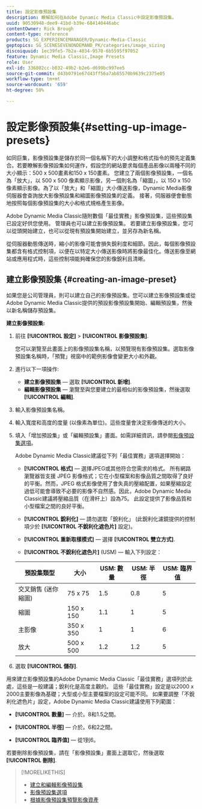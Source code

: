 ```yaml
---
title: 設定影像預設集
description: 瞭解如何在Adobe Dynamic Media Classic中設定影像預設集。
uuid: 90530948-dee9-41bd-b39e-684140446abc
contentOwner: Rick Brough
content-type: reference
products: SG_EXPERIENCEMANAGER/Dynamic-Media-Classic
geptopics: SG_SCENESEVENONDEMAND_PK/categories/image_sizing
discoiquuid: 1ec39fe5-7b2a-4034-9570-6b5595f97052
feature: Dynamic Media Classic,Image Presets
role: User
exl-id: 336802cc-b032-49b2-b2e6-d699bc997ee5
source-git-commit: d43b0791e67d43ff56a7ab85570b9639c2375e05
workflow-type: tm+mt
source-wordcount: '659'
ht-degree: 50%

---
```


# 設定影像預設集{#setting-up-image-presets}

如同巨集，影像預設集是儲存於同一個名稱下的大小調整和格式指令的預先定義集合。若要瞭解影像預設集如何運作，假設您的網站要求每個產品影像以兩種不同的大小顯示：500 x 500畫素和150 x 150畫素。 您建立了兩個影像預設集，一個名為「放大」，以 500 x 500 像素顯示影像，另一個則名為「縮圖」，以 150 x 150 像素顯示影像。為了以「放大」和「縮圖」大小傳送影像，Dynamic Media影像伺服器會查詢放大影像預設集和縮圖影像預設集的定義。 接著，伺服器便會動態地按照每個影像預設集的大小和格式規格產生影像。

Adobe Dynamic Media Classic隨附數個「最佳實務」影像預設集，這些預設集已設定好供您使用。 管理員也可以建立影像預設集。 若要建立影像預設集，您可以從頭開始建立，也可以從現有預設集開始建立，並另存為新名稱。

從伺服器動態傳送時，縮小的影像可能會損失銳利度和細節。因此，每個影像預設集都含有格式控制項，以便在以特定大小傳送影像時將影像最佳化。傳送影像至網站或應用程式時，這些控制項能夠確保您的影像銳利且清晰。

## 建立影像預設集 {#creating-an-image-preset}

如果您是公司管理員，則可以建立自己的影像預設集。您可以建立影像預設集或從Adobe Dynamic Media Classic提供的預設影像預設集開始、編輯預設集，然後以新名稱儲存預設集。

**建立影像預設集:**

1. 前往 **[!UICONTROL 設定]** > **[!UICONTROL 影像預設集]**.

   您可以瀏覽至此畫面上的影像預設集名稱，以預覽現有影像預設集。選取影像預設集名稱時，「預覽」視窗中的範例影像會變更大小和外觀。

1. 進行以下一項操作:

   * **建立影像預設集**  — 選取 **[!UICONTROL 新增]**.
   * **編輯影像預設集**  — 瀏覽至與您要建立的最相似的影像預設集，然後選取 **[!UICONTROL 編輯]**.

1. 輸入影像預設集名稱。
1. 輸入寬度和高度的度量 (以像素為單位)。這些度量會決定影像傳送的大小。
1. 填入「增加預設集」或「編輯預設集」畫面。如需詳細資訊，請參閱[影像預設集選項](application-setup.md#image_preset_options)。

   Adobe Dynamic Media Classic建議從下列「最佳實務」選項選擇開始：

   * **[!UICONTROL 格式]**  — 選擇JPEG或其他符合您需求的格式。 所有網路瀏覽器皆支援 JPEG 影像格式；它在小型檔案和影像品質之間取得了良好的平衡。然而，JPEG 格式影像使用了會失真的壓縮配置，如果壓縮設定過低可能會導致不必要的影像不自然感。因此，Adobe Dynamic Media Classic建議將壓縮品質（在滑杆上）設為75。 此設定提供了影像品質和小型檔案之間的良好平衡。

   * **[!UICONTROL 銳利化]**  — 請勿選取「銳利化」 (此銳利化濾鏡提供的控制項少於 **[!UICONTROL 不銳利化遮色片]** 設定)。

   * **[!UICONTROL 重新取樣模式]**  — 選擇 **[!UICONTROL 雙立方式]**.

   * **[!UICONTROL 不銳利化遮色片]** (USM) — 輸入下列設定：

   | 預設集類型 | 大小 | USM: 數量 | USM: 半徑 | USM: 臨界值 |
   | --- | --- | --- | --- | --- |
   | 交叉銷售 (迷你縮圖) | 75 x 75 | 1.5 | 0.8 | 5 |
   | 縮圖 | 150 x 150 | 1.1 | 1 | 5 |
   | 主影像 | 350 x 350 | 1 | 1 | 6 |
   | 放大 | 500 x 500 | 1.2 | 1.2 | 5 |

1. 選取 **[!UICONTROL 儲存]**.

用來建立影像預設集的Adobe Dynamic Media Classic「最佳實務」選項列於此處，這些是一般建議；銳利化是高度主觀的。 這些「最佳實務」設定是以2000 x 2000主要影像為基礎；大型或小型主要檔案的設定可能不同。 如果要調整「不銳利化遮色片」設定，Adobe Dynamic Media Classic建議使用下列範圍：

* **[!UICONTROL 數量]**  — 介於。8和1.5之間。

* **[!UICONTROL 半徑]**  — 介於。6和2之間。

* **[!UICONTROL 臨界值]**  — 從1到6。

若要刪除影像預設集，請在「影像預設集」畫面上選取它，然後選取 **[!UICONTROL 刪除]**.

>[!MORELIKETHIS]
>
>* [建立和編輯影像預設集](application-setup.md#creating_and_editing_image_presets)
>* [影像預設集選項](application-setup.md#image_preset_options)
>* [根據影像預設集預覽影像資產](previewing-asset.md#previewing_an_image_asset_based_on_its_image_preset)

